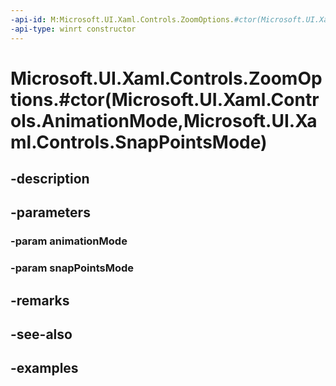 ```yaml
---
-api-id: M:Microsoft.UI.Xaml.Controls.ZoomOptions.#ctor(Microsoft.UI.Xaml.Controls.AnimationMode,Microsoft.UI.Xaml.Controls.SnapPointsMode)
-api-type: winrt constructor
---
```


# Microsoft.UI.Xaml.Controls.ZoomOptions.#ctor(Microsoft.UI.Xaml.Controls.AnimationMode,Microsoft.UI.Xaml.Controls.SnapPointsMode)

<!--
public ZoomOptions (Microsoft.UI.Xaml.Controls.AnimationMode animationMode, Microsoft.UI.Xaml.Controls.SnapPointsMode snapPointsMode);
-->


## -description

## -parameters

### -param animationMode

### -param snapPointsMode

## -remarks

## -see-also

## -examples


